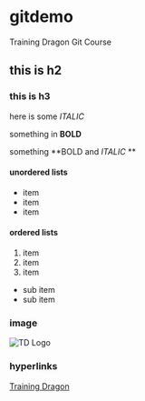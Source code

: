 # gitdemo
Training Dragon Git Course


## this is h2

### this is h3


here is some *ITALIC*

something in **BOLD**

something **BOLD and *ITALIC* **

#### unordered lists
* item
* item
* item

#### ordered lists
1. item
2. item
3. item
  * sub item
  * sub item

### image
![TD Logo](https://www.reed.co.uk/courses/resources/cms/images/logos/training-dragon-logo.png?v=1490097919)

### hyperlinks
[Training Dragon](https://trainingdragon.co.uk)
